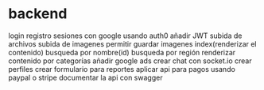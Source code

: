 # backend

login
registro
sesiones con google usando auth0
añadir JWT
subida de archivos
subida de imagenes
permitir guardar imagenes
index(renderizar el contenido)
busqueda por nombre(id)
busqueda por región
renderizar contenido por categorías
añadir google ads
crear chat con socket.io
crear perfiles 
crear formulario para reportes
aplicar api para pagos usando paypal o stripe
documentar la api con swagger


